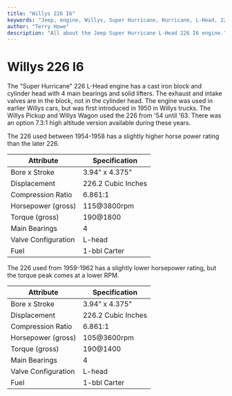 ```yaml
---
title: "Willys 226 I6"
keywords: "Jeep, engine, Willys, Super Hurricane, Hurricane, L-Head, 226, I6"
author: "Terry Howe"
description: "All about the Jeep Super Hurricane L-Head 226 I6 engine."
---
```

# Willys 226 I6

The "Super Hurricane" 226 L-Head engine has a cast iron block and cylinder head with 4 main bearings and solid lifters. The exhaust and intake valves are in the block, not in the cylinder head. The engine was used in earlier Willys cars, but was first introduced in 1950 in Willys trucks. The Willys Pickup and Willys Wagon used the 226 from '54 until '63. There was an option 7.3:1 high altitude version available during these years.

The 226 used between 1954-1958 has a slightly higher horse power rating than the later 226.

| Attribute           | Specification      |
|---------------------|--------------------|
| Bore x Stroke       | 3.94" x 4.375"     |
| Displacement        | 226.2 Cubic Inches |
| Compression Ratio   | 6.861:1            |
| Horsepower (gross)  | 115@3800rpm        |
| Torque (gross)      | 190@1800           |
| Main Bearings       | 4                  |
| Valve Configuration | L-head             |
| Fuel                | 1-bbl Carter       |

The 226 used from 1959-1962 has a slightly lower horsepower rating, but the torque peak comes at a lower RPM.

| Attribute           | Specification      |
|---------------------|--------------------|
| Bore x Stroke       | 3.94" x 4.375"     |
| Displacement        | 226.2 Cubic Inches |
| Compression Ratio   | 6.861:1            |
| Horsepower (gross)  | 105@3600rpm        |
| Torque (gross)      | 190@1400           |
| Main Bearings       | 4                  |
| Valve Configuration | L-head             |
| Fuel                | 1-bbl Carter       |
